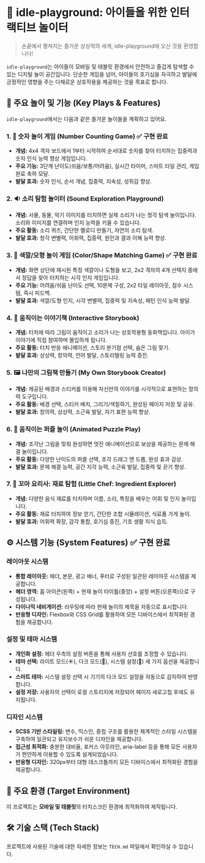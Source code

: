 # 🎨 idle-playground: 아이들을 위한 인터랙티브 놀이터

> 손끝에서 펼쳐지는 즐거운 상상력의 세계, idle-playground에 오신 것을 환영합니다!

`idle-playground`는 아이들이 모바일 및 태블릿 환경에서 안전하고 즐겁게 탐색할 수 있는 디지털 놀이 공간입니다. 단순한 게임을 넘어, 아이들의 호기심을 자극하고 발달에 긍정적인 영향을 주는 다채로운 상호작용을 제공하는 것을 목표로 합니다.

## 🚀 주요 놀이 및 기능 (Key Plays & Features)

`idle-playground`에서는 다음과 같은 즐거운 놀이들을 계획하고 있어요.

### 1. 🔢 숫자 놀이 게임 (Number Counting Game) ✅ **구현 완료**

* **개념:** 4x4 격자 보드에서 1부터 시작하여 순서대로 숫자를 찾아 터치하는 집중력과 숫자 인식 능력 향상 게임입니다.
* **주요 기능:** 3단계 난이도(쉬움/보통/어려움), 실시간 타이머, 스마트 타일 관리, 게임 완료 축하 모달.
* **발달 효과:** 숫자 인식, 순서 개념, 집중력, 지속성, 성취감 향상.

### 2. 🔉 소리 탐험 놀이터 (Sound Exploration Playground)

* **개념:** 사물, 동물, 악기 이미지를 터치하면 실제 소리가 나는 청각 탐색 놀이입니다. 소리와 이미지를 연결하며 인지 능력을 키울 수 있습니다.
* **주요 활동:** 소리 퀴즈, 간단한 멜로디 만들기, 자연의 소리 탐색.
* **발달 효과:** 청각 변별력, 어휘력, 집중력, 원인과 결과 이해 능력 향상.

### 3. 🧩 색깔/모형 놀이 게임 (Color/Shape Matching Game) ✅ **구현 완료**

* **개념:** 화면 상단에 제시된 특정 색깔이나 도형을 보고, 2x2 격자의 4개 선택지 중에서 정답을 찾아 터치하는 시각 인지 게임입니다.
* **주요 기능:** 어려움/쉬움 난이도 선택, 10문제 구성, 2x2 타일 레이아웃, 점수 시스템, 즉시 피드백.
* **발달 효과:** 색깔/도형 인지, 시각 변별력, 집중력 및 지속성, 패턴 인식 능력 발달.

### 4. 📖 움직이는 이야기책 (Interactive Storybook)

* **개념:** 터치에 따라 그림이 움직이고 소리가 나는 상호작용형 동화책입니다. 아이가 이야기에 직접 참여하며 몰입하게 됩니다.
* **주요 활동:** 터치 반응 애니메이션, 스토리 분기점 선택, 숨은 그림 찾기.
* **발달 효과:** 상상력, 창의력, 언어 발달, 스토리텔링 능력 증진.

### 5. 🖼️ 나만의 그림책 만들기 (My Own Storybook Creator)

* **개념:** 제공된 배경과 스티커를 이용해 자신만의 이야기를 시각적으로 표현하는 창의력 도구입니다.
* **주요 활동:** 배경 선택, 스티커 배치, 그리기/색칠하기, 완성된 페이지 저장 및 공유.
* **발달 효과:** 창의력, 상상력, 소근육 발달, 자기 표현 능력 향상.

### 6. 🧸 움직이는 퍼즐 놀이 (Animated Puzzle Play)

* **개념:** 조각난 그림을 맞춰 완성하면 멋진 애니메이션으로 보상을 제공하는 문제 해결 놀이입니다.
* **주요 활동:** 다양한 난이도의 퍼즐 선택, 조각 드래그 앤 드롭, 완성 효과 감상.
* **발달 효과:** 문제 해결 능력, 공간 지각 능력, 소근육 발달, 집중력 및 끈기 향상.

### 7. 🥕 꼬마 요리사: 재료 탐험 (Little Chef: Ingredient Explorer)

* **개념:** 다양한 음식 재료를 터치하며 이름, 소리, 특징을 배우는 어휘 및 인지 놀이입니다.
* **주요 활동:** 재료 터치하여 정보 얻기, 간단한 조합 시뮬레이션, 식료품 가게 놀이.
* **발달 효과:** 어휘력 확장, 감각 통합, 호기심 증진, 기초 생활 지식 습득.

## ⚙️ 시스템 기능 (System Features) ✅ **구현 완료**

### 레이아웃 시스템

* **통합 레이아웃:** 헤더, 본문, 광고 배너, 푸터로 구성된 일관된 레이아웃 시스템을 제공합니다.
* **헤더 영역:** 홈 아이콘(왼쪽) + 현재 놀이 타이틀(중앙) + 설정 버튼(오른쪽)으로 구성됩니다.
* **다이나믹 네비게이션:** 라우팅에 따라 현재 놀이의 제목을 자동으로 표시합니다.
* **반응형 디자인:** Flexbox와 CSS Grid를 활용하여 모든 디바이스에서 최적화된 경험을 제공합니다.

### 설정 및 테마 시스템

* **개인화 설정:** 헤더 우측의 설정 버튼을 통해 사용자 선호를 조정할 수 있습니다.
* **테마 선택:** 라이트 모드(☀️), 다크 모드(🌙), 시스템 설정(🔄) 세 가지 옵션을 제공합니다.
* **스마트 테마:** 시스템 설정 선택 시 기기의 다크 모드 설정을 자동으로 감지하여 반영합니다.
* **설정 저장:** 사용자의 선택이 로컬 스토리지에 저장되어 페이지 새로고침 후에도 유지됩니다.

### 디자인 시스템

* **SCSS 기반 스타일링:** 변수, 믹스인, 중첩 구조를 활용한 체계적인 스타일 시스템을 구축하여 일관되고 유지보수가 쉬운 디자인을 제공합니다.
* **접근성 최적화:** 충분한 대비율, 포커스 아웃라인, aria-label 등을 통해 모든 사용자가 편안하게 이용할 수 있도록 설계되었습니다.
* **반응형 디자인:** 320px부터 대형 데스크톱까지 모든 디바이스에서 최적화된 경험을 제공합니다.

## 📱 주요 환경 (Target Environment)

이 프로젝트는 **모바일 및 태블릿**의 터치스크린 환경에 최적화하여 제작됩니다.

## 🛠️ 기술 스택 (Tech Stack)

프로젝트에 사용된 기술에 대한 자세한 정보는 `TECH.md` 파일에서 확인하실 수 있습니다.
